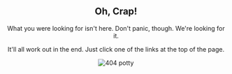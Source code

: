 <div style="text-align:center;">

<h2>Oh, Crap!</h2>

<p>What you were looking for isn't here. Don't panic, though. We're looking for it.</p>

<p>It'll all work out in the end. Just click one of the links at the top of the page.</p>

<p><img src="{{ site.baseurl }}/assets/404/potty.png" alt="404 potty" /></p>

</div>
